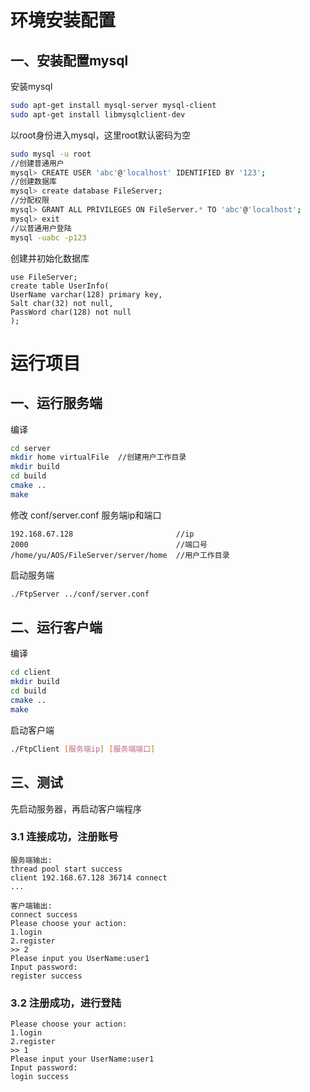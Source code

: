 

# 环境安装配置

## 一、安装配置mysql

安装mysql

```bash
sudo apt-get install mysql-server mysql-client
sudo apt-get install libmysqlclient-dev
```

以root身份进入mysql，这里root默认密码为空

```bash
sudo mysql -u root
//创建普通用户
mysql> CREATE USER 'abc'@'localhost' IDENTIFIED BY '123';
//创建数据库
mysql> create database FileServer;
//分配权限
mysql> GRANT ALL PRIVILEGES ON FileServer.* TO 'abc'@'localhost';
mysql> exit
//以普通用户登陆
mysql -uabc -p123
```

创建并初始化数据库

```mysql
use FileServer;
create table UserInfo(
UserName varchar(128) primary key,
Salt char(32) not null,
PassWord char(128) not null
);
```

# 运行项目

## 一、运行服务端

编译

```bash
cd server
mkdir home virtualFile  //创建用户工作目录
mkdir build
cd build
cmake ..
make
```

修改 conf/server.conf 服务端ip和端口

```
192.168.67.128                       //ip
2000                                 //端口号
/home/yu/AOS/FileServer/server/home  //用户工作目录
```

启动服务端

```bash
./FtpServer ../conf/server.conf
```

## 二、运行客户端

编译

```bash
cd client
mkdir build
cd build
cmake ..
make
```

启动客户端

```bash
./FtpClient [服务端ip] [服务端端口]
```

## 三、测试

先启动服务器，再启动客户端程序

### 3.1 连接成功，注册账号

```
服务端输出:
thread pool start success
client 192.168.67.128 36714 connect
...

客户端输出:
connect success
Please choose your action:
1.login
2.register
>> 2
Please input you UserName:user1
Input password:
register success
```

### 3.2 注册成功，进行登陆

```
Please choose your action:
1.login
2.register
>> 1
Please input your UserName:user1
Input password:
login success
```

